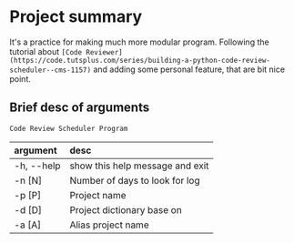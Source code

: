 
# Project summary

It's a practice for making much more modular program. Following the tutorial about `[Code Reviewer](https://code.tutsplus.com/series/building-a-python-code-review-scheduler--cms-1157)`
and adding some personal feature, that are bit nice point.


## Brief desc of arguments

`Code Review Scheduler Program`

|argument|desc|
|:--|:--|
|-h, --help|show this help message and exit|
|-n [N]|Number of days to look for log|
|-p [P]|Project name|
|-d [D]|Project dictionary base on|
|-a [A]|Alias project name|





